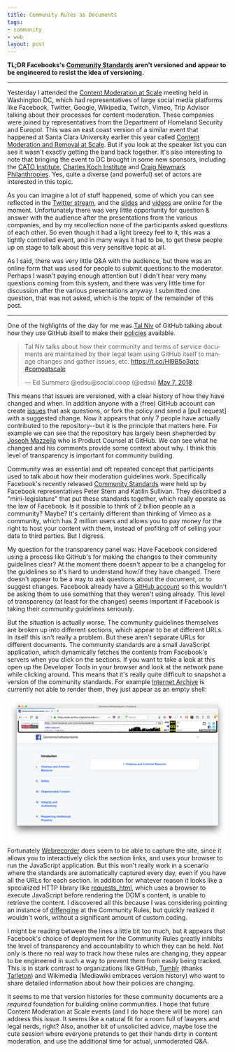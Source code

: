 ```yaml
---
title: Community Rules as Documents
tags:
- community
- web
layout: post
---
```


**TL;DR Facebooks's [Community Standards] aren't versioned and appear to be
engineered to resist the idea of versioning.**

---

Yesterday I attended the [Content Moderation at Scale] meeting held in
Washington DC, which had representatives of large social media platforms like
Facebook, Twitter, Google, Wikipedia, Twitch, Vimeo, Trip Advisor talking about
their processes for content moderation. These companies were joined by
representatives from the Department of Homeland Security and Europol. This was
an east coast version of a similar event that happened at Santa Clara University
earlier this year called [Content Moderation and Removal at Scale]. But if you
look at the speaker list you can see it wasn't exactly getting the band back
together. It's also interesting to note that bringing the event to DC brought in
some new sponsors, including the [CATO Institute], [Charles Koch Institute] and
[Craig Newmark Philanthropies]. Yes, quite a diverse (and powerful) set of
actors are interested in this topic.

As you can imagine a lot of stuff happened, some of which you can see reflected
in the [Twitter stream], and the [slides] and [videos] are online for the
moment. Unfortunately there was very little opportunity for question & answer
with the audience after the presentations from the various companies, and by my
recollection none of the participants asked questions of each other. So even
though it had a light breezy feel to it, this was a tightly controlled event,
and in many ways it had to be, to get these people up on stage to talk about
this very sensitive topic at all.

As I said, there was very little Q&amp;A with the audience, but there was an
online form that was used for people to submit questions to the moderator.
Perhaps I wasn't paying enough attention but I didn't hear very many questions
coming from this system, and there was very little time for discussion after the
various presentations anyway. I submitted one question, that was not asked,
which is the topic of the remainder of this post.

---

One of the highlights of the day for me was [Tal Niv] of GitHub talking about
how they use GitHub itself to make their [policies] available.

<blockquote class="twitter-tweet" data-lang="en"><p lang="en" dir="ltr">Tal Niv
talks about how their community and terms of service documents are maintained by
their legal team using GitHub itself to manage changes and gather issues, etc.
<a href="https://t.co/Hl9B5o3qtc">https://t.co/Hl9B5o3qtc</a> <a
href="https://twitter.com/hashtag/comoatscale?src=hash&amp;ref_src=twsrc%5Etfw">#comoatscale</a></p>&mdash;
Ed Summers @edsu@social.coop (@edsu) <a
href="https://twitter.com/edsu/status/993517767340036097?ref_src=twsrc%5Etfw">May
7, 2018</a></blockquote> <script async
src="https://platform.twitter.com/widgets.js" charset="utf-8"></script>

This means that issues are versioned, with a clear history of how they have
changed and when. In addition anyone with a (free) GitHub account can create
[issues] that ask questions, or fork the policy and send a [pull request] with a
suggested change. Now it appears that only 7 people have actually contributed to
the repository--but it is the principle that matters here. For example we can
see that the repository has largely been shepherded by [Joseph Mazzella] who is
Product Counsel at GitHub.  We can see what he changed and his comments provide
some context about why. I think this level of transparency is important for
community building.

Community was an essential and oft repeated concept that participants used to
talk about how their moderation guidelines work. Specifically Facebook's
recently released [Community Standards] were held up by Facebook representatives
Peter Stern and Katilin Sullivan. They described a "mini-legislature" that put
these standards together, which really operate as the law of Facebook. Is it
possible to think of 2 billion people as a community? Maybe? It's certainly
different than thinking of Vimeo as a community, which has 2 million users and
allows you to pay money for the right to host your content with them, instead of
profiting off of selling your data to third parties. But I digress.

My question for the transparency panel was: Have Facebook considered using a
process like GitHub's for making the changes to their community guidelines
clear? At the moment there doesn't appear to be a changelog for the guidelines
so it's hard to understand how/if they have changed. There doesn't appear to be
a way to ask questions about the document, or to suggest changes. Facebook
already have a [GitHub account] so this wouldn't be asking them to use something
that they weren't using already. This level of transparency (at least for the
changes) seems important if Facebook is taking their community guidelines
seriously.

But the situation is actually worse. The community guidelines themselves are
broken up into different sections, which appear to be at different URLs. In
itself this isn't really a problem. But these aren't separate URLs for different
documents. The community standards are a small JavaScript application, which
dynamically fetches the contents from Facebook's servers when you click on the
sections. If you want to take a look at this open up the Developer Tools in your
browser and look at the network pane while clicking around. This means that it's
really quite difficult to snapshot a version of the community standards.  For
example [Internet Archive] is currently not able to render them, they just
appear as an empty shell:

<a href="https://web.archive.org/communitystandards/introduction/"><img
class="img-responsive" src="/images/facebook-community.png"></a>

Fortunately [Webrecorder] does seem to be able to capture the site, since it
allows you to interactively click the section links, and uses your browser to
run the JavaScript application. But this won't really work in a scenario where
the standards are automatically captured every day, even if you have all the
URLs for each section. In addition for whatever reason it looks like a
specialized HTTP library like [requests_html], which uses a browser to execute
JavaScript before rendering the DOM's content, is unable to retrieve the
content. I discovered all this because I was considering pointing an instance of
[diffengine] at the Community Rules, but quickly realized it wouldn't work,
without a significant amount of custom coding.

I might be reading between the lines a little bit too much, but it appears that
Facebook's choice of deployment for the Community Rules greatly inhibits the
level of transparency and accountability to which they can be held. Not only is
there no real way to track how these rules are changing, they appear to be
engineered in such a way to prevent them from easily being tracked. This is in
stark contrast to organizations like GitHub, [Tumblr] (thanks [Tarleton]) and
Wikimedia (Mediawiki embraces version history) who want to share detailed
information about how their policies are changing.

It seems to me that version histories for these community documents are a
*required* foundation for building online communities. I hope that future
Content Moderation at Scale events (and I do hope there will be more) can
address this issue. It seems like a natural fit for a room full of lawyers and
legal nerds, right? Also, another bit of unsolicited advice, maybe lose the cute
session where everyone pretends to get their hands dirty in content moderation,
and use the additional time for actual, unmoderated Q&amp;A.

[Content Moderation at Scale]: http://comoatscale.com/
[Content Moderation and Removal at Scale]: http://law.scu.edu/event/content-moderation-removal-at-scale/
[CATO Institute]: https://en.wikipedia.org/wiki/Cato_Institute
[Charles Koch Institute]: https://en.wikipedia.org/wiki/Charles_Koch_Institute
[Craig Newmark Philanthropies]: https://en.wikipedia.org/wiki/Craig_Newmark 
[Twitter stream]: https://twitter.com/search?q=%23comoatscale
[videos]: https://livestream.com/internetsociety/comoatscale
[slides]: http://comoatscale.com/conference-presentations/
[policies]: https://github.com/github/site-policy
[issues]: https://github.com/github/site-policy/issues?q=is%3Aissue+is%3Aclosed
[Joseph Mazzella]: https://www.linkedin.com/in/jmazzella/
[Tal Niv]: https://twitter.com/talniv
[Internet Archive]: https://web.archive.org/web/*/https://www.facebook.com/communitystandards/
[GitHub account]: https://github.com/facebook/
[recently released guidelines]: https://www.facebook.com/communitystandards/
[Webrecorder]: https://webrecorder.io
[requests_html]: https://github.com/kennethreitz/requests-html
[diffengine]: https://github.com/docnow/diffengine
[Tarleton]: https://twitter.com/TarletonG/status/993580027131367425
[Tumblr]: https://github.com/tumblr/policy
[Community Standards]: https://www.facebook.com/communitystandards/
